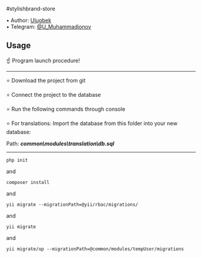 #stylishbrand-store 

• Author: [Ulugbek](https://github.com/Ulugbek-Muhammadjonov) <br>
• Telegram: [@U_Muhammadjonov](https://t.me/@U_Muhammadjonov) <br>

## Usage <br>

☝️ Program launch procedure!
************************************************
⭐️ Download the project from git

⭐️ Connect the project to the database

⭐️ Run the following commands through console

⭐️ For translations: Import the database from this folder into your new database:

Path: <b><i>common\modules\translation\db.sql</i></b>

************************************************

```
php init
```

and

```
composer install
```

and

```
yii migrate --migrationPath=@yii/rbac/migrations/
```

and

```
yii migrate
```

and

```
yii migrate/up --migrationPath=@common/modules/tempUser/migrations
```
